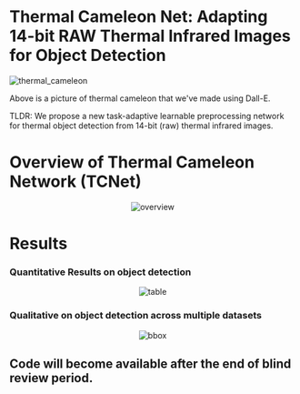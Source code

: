 # Thermal Cameleon Net: Adapting 14-bit RAW Thermal Infrared Images for Object Detection

![thermal_cameleon](https://github.com/ThermalCameleon/ThermalCameleonNet/assets/150974352/e82e98e8-63f7-477b-bd0d-35efc02c6481)

Above is a picture of thermal cameleon that we've made using Dall-E.

TLDR: We propose a new task-adaptive learnable preprocessing network for thermal object detection from 14-bit (raw) thermal infrared images. 

# Overview of Thermal Cameleon Network (TCNet)

<div align="center">
  
![overview](https://github.com/ThermalCameleon/ThermalCameleonNet/assets/150974352/62069c32-1366-4bbb-a7ee-2fd1347b995e)
  
</div>

# Results
### Quantitative Results on object detection

<div align="center">
  
![table](https://github.com/ThermalCameleon/ThermalCameleonNet/assets/150974352/4c543b54-7e92-4b11-b449-62428c20c6f3)

</div>



### Qualitative on object detection across multiple datasets

<div align="center">
  
![bbox](https://github.com/ThermalCameleon/ThermalCameleonNet/assets/150974352/966a72f6-f65d-421b-9139-2cf6d19d55d7)

</div>


## Code will become available after the end of blind review period. 
